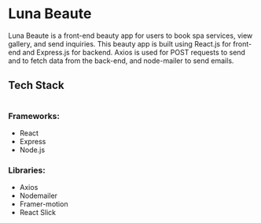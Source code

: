 # **Luna Beaute**
Luna Beaute is a front-end beauty app for users to book spa services, view gallery, and send inquiries. This beauty app is built using React.js for front-end and Express.js for backend. Axios is used for POST requests to send and to fetch data from the back-end, and node-mailer to send emails.

## **Tech Stack**
#
### Frameworks:
- React
- Express
- Node.js

### Libraries:
- Axios
- Nodemailer
- Framer-motion
- React Slick